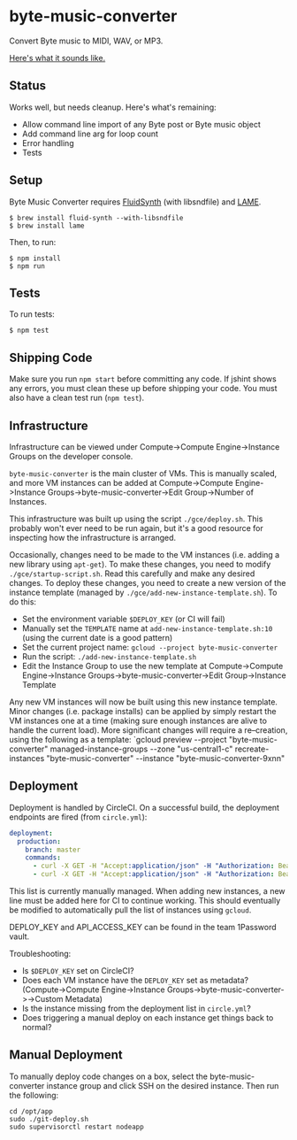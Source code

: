 # byte-music-converter

Convert Byte music to MIDI, WAV, or MP3.

<a href="https://clyp.it/u40dl3tr">Here's what it sounds like.</a>


## Status

Works well, but needs cleanup. Here's what's remaining:

- Allow command line import of any Byte post or Byte music object
- Add command line arg for loop count
- Error handling
- Tests


## Setup

Byte Music Converter requires <a href="http://www.fluidsynth.org">FluidSynth</a> (with libsndfile) and <a href="http://lame.sourceforge.net">LAME</a>.

```
$ brew install fluid-synth --with-libsndfile
$ brew install lame
```

Then, to run:

```
$ npm install
$ npm run
```


## Tests

To run tests:

```
$ npm test
```


## Shipping Code
Make sure you run `npm start` before committing any code. If jshint shows any errors, you must clean these up before shipping your code. You must also have a clean test run (`npm test`).


## Infrastructure
Infrastructure can be viewed under Compute->Compute Engine->Instance Groups on the developer console.

`byte-music-converter` is the main cluster of VMs. This is manually scaled, and more VM instances can be added at Compute->Compute Engine->Instance Groups->byte-music-converter->Edit Group->Number of Instances.

This infrastructure was built up using the script `./gce/deploy.sh`. This probably won't ever need to be run again, but it's a good resource for inspecting how the infrastructure is arranged.

Occasionally, changes need to be made to the VM instances (i.e. adding a new library using `apt-get`). To make these changes, you need to modify `./gce/startup-script.sh`. Read this carefully and make any desired changes. To deploy these changes, you need to create a new version of the instance template (managed by `./gce/add-new-instance-template.sh`). To do this:

* Set the environment variable `$DEPLOY_KEY` (or CI will fail)
* Manually set the `TEMPLATE` name at `add-new-instance-template.sh:10` (using the current date is a good pattern)
* Set the current project name: `gcloud --project byte-music-converter`
* Run the script: `./add-new-instance-template.sh`
* Edit the Instance Group to use the new template at Compute->Compute Engine->Instance Groups->byte-music-converter->Edit Group->Instance Template

Any new VM instances will now be built using this new instance template. Minor changes (i.e. package installs) can be applied by simply restart the VM instances one at a time (making sure enough instances are alive to handle the current load). More significant changes will require a re–creation, using the following as a template:
`gcloud preview --project "byte-music-converter" managed-instance-groups --zone "us-central1-c" recreate-instances "byte-music-converter" --instance "byte-music-converter-9xnn"

## Deployment
Deployment is handled by CircleCI. On a successful build, the deployment endpoints are fired (from `circle.yml`):

```yaml
deployment:
  production:
    branch: master
    commands:
      - curl -X GET -H "Accept:application/json" -H "Authorization: Bearer $DEPLOY_KEY" http://146.148.37.66:3000/_ah/deploy
      - curl -X GET -H "Accept:application/json" -H "Authorization: Bearer $DEPLOY_KEY" http://104.154.51.185:3000/_ah/deploy
```

This list is currently manually managed. When adding new instances, a new line must be added here for CI to continue working. This should eventually be modified to automatically pull the list of instances using `gcloud`.

DEPLOY_KEY and API_ACCESS_KEY can be found in the team 1Password vault.

Troubleshooting:

* Is `$DEPLOY_KEY` set on CircleCI?
* Does each VM instance have the `DEPLOY_KEY` set as metadata? (Compute->Compute Engine->Instance Groups->byte-music-converter-><instance name>->Custom Metadata)
* Is the instance missing from the deployment list in `circle.yml`?
* Does triggering a manual deploy on each instance get things back to normal?


## Manual Deployment
To manually deploy code changes on a box, select the byte-music-converter instance group and click SSH on the desired instance. Then run the following:

```
cd /opt/app
sudo ./git-deploy.sh
sudo supervisorctl restart nodeapp
```
